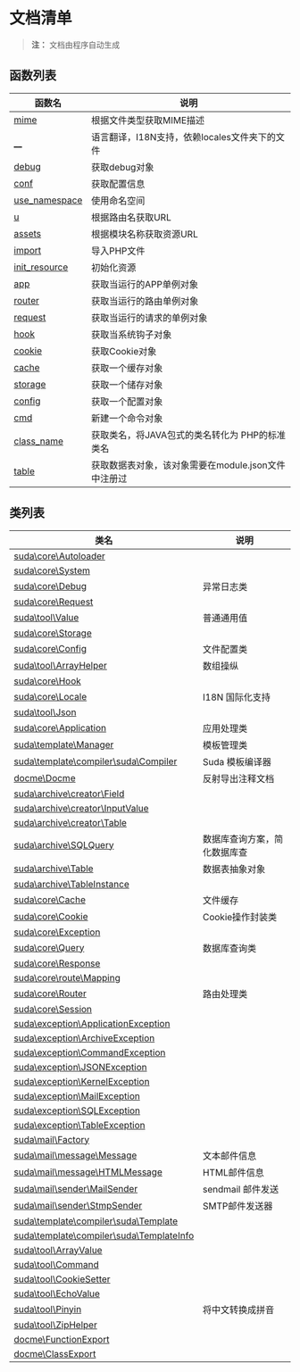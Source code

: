 # 文档清单

> **注：** 文档由程序自动生成

## 函数列表 
| 函数名 | 说明 |
|------|-----|  
| [mime](functions/mime.md) |  根据文件类型获取MIME描述  |
| [__](functions/__.md) |  语言翻译，I18N支持，依赖locales文件夹下的文件  |
| [debug](functions/debug.md) |  获取debug对象  |
| [conf](functions/conf.md) |  获取配置信息  |
| [use_namespace](functions/use_namespace.md) |  使用命名空间  |
| [u](functions/u.md) |  根据路由名获取URL  |
| [assets](functions/assets.md) |  根据模块名称获取资源URL  |
| [import](functions/import.md) |  导入PHP文件  |
| [init_resource](functions/init_resource.md) |  初始化资源  |
| [app](functions/app.md) |  获取当运行的APP单例对象  |
| [router](functions/router.md) |  获取当运行的路由单例对象  |
| [request](functions/request.md) |  获取当运行的请求的单例对象  |
| [hook](functions/hook.md) |  获取当系统钩子对象  |
| [cookie](functions/cookie.md) |  获取Cookie对象  |
| [cache](functions/cache.md) |  获取一个缓存对象  |
| [storage](functions/storage.md) |  获取一个储存对象  |
| [config](functions/config.md) |  获取一个配置对象  |
| [cmd](functions/cmd.md) |  新建一个命令对象  |
| [class_name](functions/class_name.md) |  获取类名，将JAVA包式的类名转化为 PHP的标准类名  |
| [table](functions/table.md) |  获取数据表对象，该对象需要在module.json文件中注册过  |




## 类列表

| 类名 | 说明 |
|------|-----|
|[suda\core\Autoloader](classes/suda/core/Autoloader.md) |  |
|[suda\core\System](classes/suda/core/System.md) |  |
|[suda\core\Debug](classes/suda/core/Debug.md) | 异常日志类 |
|[suda\core\Request](classes/suda/core/Request.md) |  |
|[suda\tool\Value](classes/suda/tool/Value.md) | 普通通用值 |
|[suda\core\Storage](classes/suda/core/Storage.md) |  |
|[suda\core\Config](classes/suda/core/Config.md) | 文件配置类 |
|[suda\tool\ArrayHelper](classes/suda/tool/ArrayHelper.md) | 数组操纵 |
|[suda\core\Hook](classes/suda/core/Hook.md) |  |
|[suda\core\Locale](classes/suda/core/Locale.md) | I18N 国际化支持 |
|[suda\tool\Json](classes/suda/tool/Json.md) |  |
|[suda\core\Application](classes/suda/core/Application.md) | 应用处理类 |
|[suda\template\Manager](classes/suda/template/Manager.md) | 模板管理类 |
|[suda\template\compiler\suda\Compiler](classes/suda/template/compiler/suda/Compiler.md) | Suda 模板编译器 |
|[docme\Docme](classes/docme/Docme.md) | 反射导出注释文档 |
|[suda\archive\creator\Field](classes/suda/archive/creator/Field.md) |  |
|[suda\archive\creator\InputValue](classes/suda/archive/creator/InputValue.md) |  |
|[suda\archive\creator\Table](classes/suda/archive/creator/Table.md) |  |
|[suda\archive\SQLQuery](classes/suda/archive/SQLQuery.md) | 数据库查询方案，简化数据库查 |
|[suda\archive\Table](classes/suda/archive/Table.md) | 数据表抽象对象 |
|[suda\archive\TableInstance](classes/suda/archive/TableInstance.md) |  |
|[suda\core\Cache](classes/suda/core/Cache.md) | 文件缓存 |
|[suda\core\Cookie](classes/suda/core/Cookie.md) | Cookie操作封装类 |
|[suda\core\Exception](classes/suda/core/Exception.md) |  |
|[suda\core\Query](classes/suda/core/Query.md) | 数据库查询类 |
|[suda\core\Response](classes/suda/core/Response.md) |  |
|[suda\core\route\Mapping](classes/suda/core/route/Mapping.md) |  |
|[suda\core\Router](classes/suda/core/Router.md) | 路由处理类 |
|[suda\core\Session](classes/suda/core/Session.md) |  |
|[suda\exception\ApplicationException](classes/suda/exception/ApplicationException.md) |  |
|[suda\exception\ArchiveException](classes/suda/exception/ArchiveException.md) |  |
|[suda\exception\CommandException](classes/suda/exception/CommandException.md) |  |
|[suda\exception\JSONException](classes/suda/exception/JSONException.md) |  |
|[suda\exception\KernelException](classes/suda/exception/KernelException.md) |  |
|[suda\exception\MailException](classes/suda/exception/MailException.md) |  |
|[suda\exception\SQLException](classes/suda/exception/SQLException.md) |  |
|[suda\exception\TableException](classes/suda/exception/TableException.md) |  |
|[suda\mail\Factory](classes/suda/mail/Factory.md) |  |
|[suda\mail\message\Message](classes/suda/mail/message/Message.md) | 文本邮件信息 |
|[suda\mail\message\HTMLMessage](classes/suda/mail/message/HTMLMessage.md) | HTML邮件信息 |
|[suda\mail\sender\MailSender](classes/suda/mail/sender/MailSender.md) | sendmail 邮件发送 |
|[suda\mail\sender\StmpSender](classes/suda/mail/sender/StmpSender.md) | SMTP邮件发送器 |
|[suda\template\compiler\suda\Template](classes/suda/template/compiler/suda/Template.md) |  |
|[suda\template\compiler\suda\TemplateInfo](classes/suda/template/compiler/suda/TemplateInfo.md) |  |
|[suda\tool\ArrayValue](classes/suda/tool/ArrayValue.md) |  |
|[suda\tool\Command](classes/suda/tool/Command.md) |  |
|[suda\tool\CookieSetter](classes/suda/tool/CookieSetter.md) |  |
|[suda\tool\EchoValue](classes/suda/tool/EchoValue.md) |  |
|[suda\tool\Pinyin](classes/suda/tool/Pinyin.md) | 将中文转换成拼音 |
|[suda\tool\ZipHelper](classes/suda/tool/ZipHelper.md) |  |
|[docme\FunctionExport](classes/docme/FunctionExport.md) |  |
|[docme\ClassExport](classes/docme/ClassExport.md) |  |
